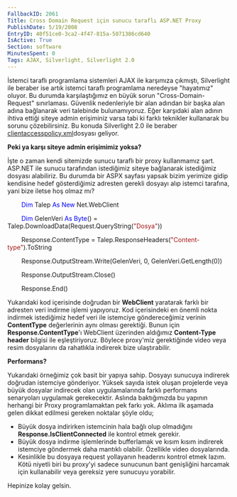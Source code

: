 ```yaml
---
FallbackID: 2061
Title: Cross Domain Request için sunucu taraflı ASP.NET Proxy
PublishDate: 5/19/2008
EntryID: 40f51ce0-3ca2-4f47-815a-5071386cd640
IsActive: True
Section: software
MinutesSpent: 0
Tags: AJAX, Silverlight, Silverlight 2.0
---
```

İstemci taraflı programlama sistemleri AJAX ile karşımıza çıkmıştı,
Silverlight ile beraber ise artık istemci taraflı programlama neredeyse
"hayatımız" oluyor. Bu durumda karşılaştığımız en büyük sorun
"Cross-Domain-Request" sınırlaması. Güvenlik nedenleriyle bir alan
adından bir başka alan adına bağlanarak veri talebinde bulunamıyoruz.
Eğer karşıdaki alan adının ihtiva ettiği siteye admin erişiminiz varsa
tabi ki farklı teknikler kullanarak bu sorunu çözebilirsiniz. Bu konuda
Silverlight 2.0 ile beraber
[clientaccesspolicy.xml](http://daron.yondem.com/tr/post/4bfde604-04ab-427c-81cb-fc775b72f912)dosyası
geliyor.

**Peki ya karşı siteye admin erişimimiz yoksa?**

İşte o zaman kendi sitemizde sunucu taraflı bir proxy kullanmamız şart.
ASP.NET ile sunucu tarafından istediğimiz siteye bağlanarak istediğimiz
dosyası alabiliriz. Bu durumda bir ASPX sayfası yapsak bizim yerimize
gidip kendisine hedef gösterdiğimiz adresten gerekli dosyayı alıp
istemci tarafına, yani bize iletse hoş olmaz mı?

        <span style="color: blue;">Dim</span> Talep <span
style="color: blue;">As</span> <span style="color: blue;">New</span>
Net.WebClient

        <span style="color: blue;">Dim</span> GelenVeri <span
style="color: blue;">As</span> <span style="color: blue;">Byte</span>()
= Talep.DownloadData(Request.QueryString(<span
style="color: #a31515;">"Dosya"</span>))

        Response.ContentType = Talep.ResponseHeaders(<span
style="color: #a31515;">"Content-type"</span>).ToString

        Response.OutputStream.Write(GelenVeri, 0,
GelenVeri.GetLength(0))

        Response.OutputStream.Close()

        Response.End()

Yukarıdaki kod içerisinde doğrudan bir **WebClient** yaratarak farklı
bir adresten veri indirme işlemi yapıyoruz. Kod içerisindeki en önemli
nokta indirmek istediğimiz hedef veri ile istemciye göndereceğimiz
verinin **ContentType** değerlerinin aynı olması gerektiği. Bunun için
**Response.ContentType**'ı WebClient üzerinden aldığımız **Content-Type
header** bilgisi ile eşleştiriyoruz. Böylece proxy'miz gerektiğinde
video veya resim dosyalarını da rahatlıkla indirerek bize ulaştırabilir.

**Performans?**

Yukarıdaki örneğimiz çok basit bir yapıya sahip. Dosyayı sunucuya
indirerek doğrudan istemciye gönderiyor. Yüksek sayıda istek oluşan
projelerde veya büyük dosyalar indirecek olan uygulamalarında farklı
performans senaryoları uygulamak gerekecektir. Aslında baktığımızda bu
yapının herhangi bir Proxy programlamaktan pek farkı yok. Aklıma ilk
aşamada gelen dikkat edilmesi gereken noktalar şöyle oldu;

-   Büyük dosya indirirken istemcinin hala bağlı olup olmadığını
    **Response.IsClientConnected** ile kontrol etmek gerekir.
-   Büyük dosya indirme işlemlerinde bufferlamak ve kısım kısım
    indirerek istemciye göndermek daha mantıklı olabilir. Özellikle
    video dosyalarında.
-   Kesinlikle bu dosyaya request yollayanın headerını kontrol etmek
    lazım. Kötü niyetli biri bu proxy'yi sadece sunucunun bant
    genişliğini harcamak için kullanabilir veya gereksiz yere sunucuyu
    yorabilir.

Hepinize kolay gelsin.


